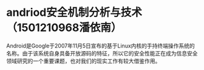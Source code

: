# andriod安全机制分析与技术 （1501210968潘依南）
Android是Google于2007年11月5日宣布的基于Linux内核的手持终端操作系统的名称。由于该系统自身具备开放源码的特征，所以它的安全性能正在成为信息安全领域研究的一个重要课题，也对我们的现实工作有较大借鉴作用。
